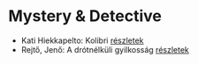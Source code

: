 # Mystery & Detective

- Kati Hiekkapelto: Kolibri [részletek](_details/Kati%20Hiekkapelto.md#id_1198)
- Rejtő, Jenő: A drótnélküli gyilkosság [részletek](_details/Rejt%C5%91%2C%20Jen%C5%91.md#id_127)